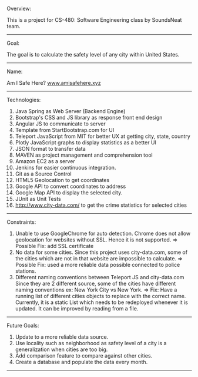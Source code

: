 Overview:

This is a project for CS-480: Software Engineering class by SoundsNeat team.

--------------------------------

Goal:

The goal is to calculate the safety level of any city within United States.

--------------------------------

Name:

Am I Safe Here?
www.amisafehere.xyz

--------------------------------

Technologies:

1. Java Spring as Web Server (Backend Engine)
2. Bootstrap's CSS and JS library as response front end design
3. Angular JS to communicate to server
3. Template from StartBootstrap.com for UI
4. Teleport JavaScript from MIT for better UX at getting city, state, country
5. Plotly JavaScript graphs to display statistics as a better UI
6. JSON format to transfer data
7. MAVEN as project management and comprehension tool
8. Amazon EC2 as a server
9. Jenkins for easier continuous integration.
10. Git as a Source Control
11. HTML5 Geolocation to get coordinates
12. Google API to convert coordinates to address
13. Google Map API to display the selected city.
14. JUnit as Unit Tests
15. http://www.city-data.com/ to get the crime statistics for selected cities

--------------------------------

Constraints:

1. Unable to use GoogleChrome for auto detection.
    Chrome does not allow geolocation for websites without SSL.
    Hence it is not supported.
    => Possible Fix: add SSL certificate
2. No data for some cities.
    Since this project uses city-data.com, some of the cities which are not in that website
    are impossible to calculate.
    => Possible Fix: used a more reliable data possible connected to police stations.
3. Different naming conventions between Teleport JS and city-data.com
    Since they are 2 different source, some of the cities have different naming conventions
    ex: New York City vs New York.
    => Fix: Have a running list of different cities objects to replace with the correct name.
            Currently, it is a static List which needs to be redeployed whenever it is updated.
            It can be improved by reading from a file.

--------------------------------

Future Goals:

1. Update to a more reliable data source.
2. Use locality such as neighborhood as safety level of a city is a generalization when cities are too big.
3. Add comparison feature to compare against other cities.
4. Create a database and populate the data every month.

--------------------------------


